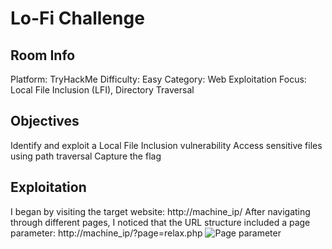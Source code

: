 # Lo-Fi Challenge 

## Room Info

Platform: TryHackMe
Difficulty: Easy
Category: Web Exploitation
Focus: Local File Inclusion (LFI), Directory Traversal

## Objectives
Identify and exploit a Local File Inclusion vulnerability
Access sensitive files using path traversal
Capture the flag

## Exploitation

I began by visiting the target website: http://machine_ip/
After navigating through different pages, I noticed that the URL structure included a page parameter: http://machine_ip/?page=relax.php
![Page parameter](parametre_LFI.png)


